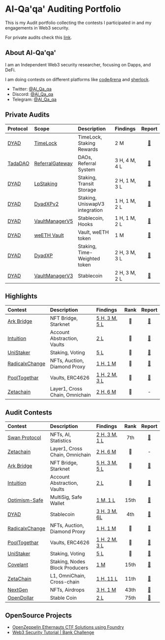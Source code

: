 # Al-Qa'qa' Auditing Portfolio
This is my Audit portfolio collecting the contests I participated in and my engagements in Web3 security.

For private audits check this [link](/ask-for-audit.md).

## About Al-Qa'qa'
I am an Independent Web3 security researcher, focusing on Dapps, and DeFi.

I am doing contests on different platforms like [code4rena](https://code4rena.com/) and [sherlock](https://www.sherlock.xyz/).

- Twitter: [@Al_Qa_qa](https://twitter.com/Al_Qa_qa)
- Discord: [@Al_Qa_qa](https://discord.com/channels/al_qa_qa)
- Telegram: [@Al_Qa_qa](https://t.me/al_qa_qa) 

## Private Audits

|Protocol|Scope|Description|Findings|Report|
|:-------|:----|:----------|:-------|:----:|
|[DYAD](https://www.dyadstable.xyz/)|[TimeLock](https://github.com/DyadStablecoin/contracts/tree/84f8337d024ebf289e102f352fdb14b5fccc9418)|TimeLock, Staking Rewards|2 M|[📄](Solo/Dyad-LpStaking-security-review.pdf)|
|[TadaDAO](https://takadao.io/)|[ReferralGateway](https://github.com/TakafulDAO/takasure.sc/tree/986e61d7e25209e675bf86dbf2edbf871c052247)|DAOs, Referral System|3 H, 4 M, 4 L|[📄](Solo/Dyad-LpStaking-security-review.pdf)|
|[DYAD](https://www.dyadstable.xyz/)|[LpStaking](https://github.com/DyadStablecoin/contracts/tree/b76cf79afdb2c68bc4f432597c593ab9a29a65b4)|Staking, Transit Storage|2 H, 1 M, 3 L|[📄](Solo/Dyad-LpStaking-security-review.pdf)|
|[DYAD](https://www.dyadstable.xyz/)|[DyadXPv2](https://github.com/DyadStablecoin/contracts/tree/973cb961198890449e0a80b4be4065dccff0abc0)|Staking, UniswapV3 integration|1 H, 1 M, 2 L| [📄](Solo/DyadXPv2-security-review.pdf)|
|[DYAD](https://www.dyadstable.xyz/)|[VaultManagerV5](https://github.com/DyadStablecoin/contracts/tree/7a7229a83f6e8ffddf2a303a41aa80c70fe44642)|Stablecoin, Hooks|1 H, 1 M, 2 L| [📄](Solo/Dyad-VaultManagerV5-security-review.pdf)|
|[DYAD](https://www.dyadstable.xyz/)|[weETH Vault](https://github.com/DyadStablecoin/contracts/tree/c230ef5b2cb6c3b6e60081f32d78b034a7a410cb)|Vault, weETH token|1 M|[📄](Solo/DYAD-weETH-security-review.pdf)|
|[DYAD](https://www.dyadstable.xyz/)|[DyadXP](https://github.com/DyadStablecoin/contracts/tree/a8245ea3671dfada7bd3845f2862f384a9294066)|Staking, Time-Weighted token|2 H, 3 M, 3 L|[📄](Solo/DyadXP-security-review.pdf)|
|[DYAD](https://www.dyadstable.xyz/)|[VaultManagerV3](https://github.com/DyadStablecoin/contracts/tree/3ddcbcc7616ba6cacef4f381c90bda6b8f2245d4)|Stablecoin|2 H, 3 M, 2 L|[📄](Solo/DYAD-VaultManagerV3-security-review.pdf)|






## Highlights
|Contest|Description|Findings|Rank|Report|
|:------|:----------|:-------|:--:|:----:|
|[Ark Bridge](https://codehawks.cyfrin.io/c/2024-07-ark-project/results?lt=contest&sc=reward&sj=reward&page=1&t=leaderboard)|NFT Bridge, Starknet|[5 H, 3 M, 5 L](Contests/2024-07-atkBridge.md)|🥇| [📄](https://codehawks.cyfrin.io/c/2024-07-ark-project/results?lt=contest&sc=reward&sj=reward&page=1&t=report)|
|[Intuition](https://app.hats.finance/audit-competitions/intuition-0x538dbadc50cc87b281cd655f1edbc6ebda02a66a/leaderboard)|Account Abstraction, Vaults|[2 L](Contests/2024-06-Intuition.md)|🥇| [📄](https://app.hats.finance/audit-competitions/intuition-0x538dbadc50cc87b281cd655f1edbc6ebda02a66a/submissions)|
|[UniStaker](https://code4rena.com/audits/2024-02-unistaker-infrastructure#top)|Staking, Voting|[5 L](Contests/2024-02-unistaker.md)|🥈| [📄](https://code4rena.com/reports/2024-02-uniswap-foundation)|
|[RadicalxChange](https://audits.sherlock.xyz/contests/191)|NFTs, Auction, Diamond Proxy|[1 H, 1 M](Contests/2024-03-radicalxChange.md)|🥈|[📄](https://audits.sherlock.xyz/contests/191/report)|
|[PoolTogethar](https://code4rena.com/audits/2024-03-pooltogether)|Vaults, ERC4626|[1 H, 2 M, 3 L](Contests/2024-03-poolTogether.md)|🥉️|[📄](https://code4rena.com/reports/2024-03-pooltogether)|
|[Zetachain](https://cantina.xyz/competitions/80a33cf0-ad69-4163-a269-d27756aacb5e/leaderboard)|Layer1, Cross Chain, Omnichain|[2 H, 6 M](Contests/2024-08-zetachain.md)|🥉️| - |

## Audit Contests
|Contest|Description|Findings|Rank|Report|
|:------|:----------|:-------|:--:|:----:|
|[Swan Protocol](https://codehawks.cyfrin.io/c/2024-07-ark-project/results?lt=contest&sc=reward&sj=reward&page=1&t=leaderboard)|NFTs, AI, Statistics|[2 H, 3 M, 1 L](/Contests/2024-10-swan.md)|7th| [📄](https://codehawks.cyfrin.io/c/2024-10-swan-dria/results?t=report&lt=contest&sc=reward&sj=reward&page=1)|
|[Zetachain](https://cantina.xyz/competitions/80a33cf0-ad69-4163-a269-d27756aacb5e/leaderboard)|Layer1, Cross Chain, Omnichain|[2 H, 6 M](Contests/2024-08-zetachain.md)|🥉️| - |
|[Ark Bridge](https://codehawks.cyfrin.io/c/2024-07-ark-project/results?lt=contest&sc=reward&sj=reward&page=1&t=leaderboard)|NFT Bridge, Starknet|[5 H, 3 M, 5 L](Contests/2024-07-atkBridge.md)|🥇| [📄](https://codehawks.cyfrin.io/c/2024-07-ark-project/results?lt=contest&sc=reward&sj=reward&page=1&t=report)|
|[Intuition](https://app.hats.finance/audit-competitions/intuition-0x538dbadc50cc87b281cd655f1edbc6ebda02a66a/leaderboard)|Account Abstraction, Vaults|[2 L](Contests/2024-06-Intuition.md)|🥇| [📄](https://app.hats.finance/audit-competitions/intuition-0x538dbadc50cc87b281cd655f1edbc6ebda02a66a/submissions)|
|[Optimism-Safe](https://cantina.xyz/leaderboard/d47f8096-8858-437d-a9f5-2fe85ac9b95e)|MultiSig, Safe Wallet|[1 M, 1 L](Contests/2024-05-optimism-safe.md)|15th|[📄](https://cantina.xyz/portfolio/1b6a9e55-49a8-46e9-8272-a849fd60fcc4)|
|[DYAD](https://code4rena.com/audits/2024-04-dyad#top)|Stablecoin|[3 H, 3 M, 6L](Contests/2024-04-dyad.md)|4th|[📄](https://code4rena.com/reports/2024-04-dyad)|
|[RadicalxChange](https://audits.sherlock.xyz/contests/191)|NFTs, Auction, Diamond Proxy|[1 H, 1 M](Contests/2024-03-radicalxChange.md)|🥈|[📄](https://audits.sherlock.xyz/contests/191/report)|
|[PoolTogethar](https://code4rena.com/audits/2024-03-pooltogether)|Vaults, ERC4626|[1 H, 2 M, 3 L](Contests/2024-03-poolTogether.md)|🥉️|[📄](https://code4rena.com/reports/2024-03-pooltogether)|
|[UniStaker](https://code4rena.com/audits/2024-02-unistaker-infrastructure#top)|Staking, Voting|[5 L](Contests/2024-02-unistaker.md)|🥈| [📄](https://code4rena.com/reports/2024-02-uniswap-foundation)|
|[Covelant](https://audits.sherlock.xyz/contests/127)|Staking, Nodes Block Producers|[1 M](Contests/2024-01-covalent.md)|15th|[📄](https://audits.sherlock.xyz/contests/127/report)|
|[ZetaChain](https://code4rena.com/audits/2023-11-zetachain#top)|L1, OmniChain, Cross-chain|[1 H, 11 L](Contests/2023-11-zetachain.md)|11th| [📄](https://code4rena.com/reports/2023-11-zetachain) |
|[NextGen](https://code4rena.com/audits/2023-10-nextgen#top)|NFTs, Airdrops|[3 H, 1 M](Contests/2023-10-nextgen.md)|43th|[📄](https://code4rena.com/reports/2023-10-nextgen)|
|[OpenDollar](https://code4rena.com/audits/2023-10-open-dollar#top)|Stable Coin|[2 L](Contests/2023-10-opendollar.md)|75th|[📄](https://code4rena.com/reports/2023-10-opendollar)|


## OpenSource Projects

- [OpenZeppelin Ethernauts CTF Solutions using Foundry](https://github.com/Al-Qa-qa/ethernaut-solutions-foundry)
- [Web3 Security Tutorial | Bank Challenge](https://github.com/Al-Qa-qa/bank-web3-security-tutorial)

